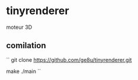 # tinyrenderer
moteur 3D

## comilation
``
git clone https://github.com/ge8u/tinyrenderer.git

make
./main
``
